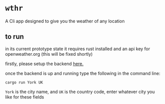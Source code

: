<h1><code>wthr</code></h1>
<p>A Cli app designed to give you the weather of any location</p>

<h2> to run </h2>
<p> in its current prototype state it requires rust installed and an api key for openweather.org (this will be fixed shortly)</p>

<p> firstly, please setup the backend <a href="https://github.com/ShaneM123/wthr_backend">here.</a> </p>
<p>once the backend is up and running type the following in the command line:</p>
<code>cargo run York UK
</code>
<p></p>
<p><code>York</code> is the city name, and <code>UK</code> is the country code, enter whatever city you like for these fields</p>